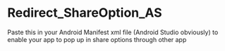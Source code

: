 # Redirect_ShareOption_AS

Paste this in your Android Manifest xml file (Android Studio obviously) to enable your app to pop up in share options through other app
